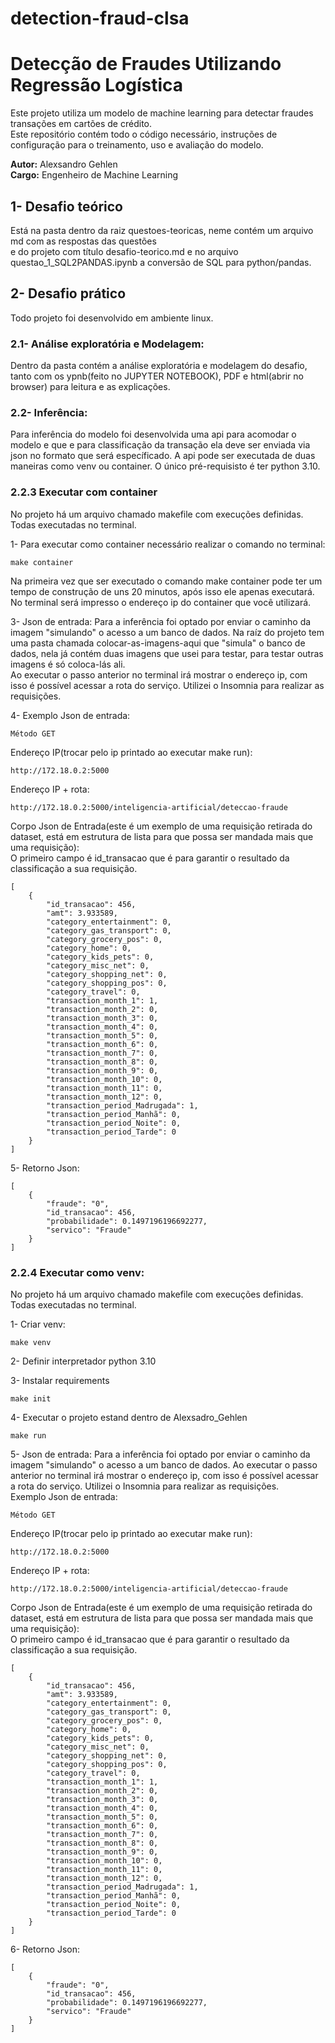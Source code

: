 # detection-fraud-clsa
# Detecção de Fraudes Utilizando Regressão Logística

Este projeto utiliza um modelo de machine learning para detectar fraudes transações em cartões de crédito.  
Este repositório contém todo o código necessário, instruções de configuração para o treinamento, uso e avaliação do modelo.

**Autor:** Alexsandro Gehlen  
**Cargo:** Engenheiro de Machine Learning

## 1- Desafio teórico
Está na pasta dentro da raiz questoes-teoricas, neme contém um arquivo md com as respostas das questões \
e do projeto com título desafio-teorico.md e no arquivo questao_1_SQL2PANDAS.ipynb a conversão de SQL para python/pandas.

## 2- Desafio prático
Todo projeto foi desenvolvido em ambiente linux.

### 2.1- Análise exploratória e Modelagem:
Dentro da pasta   contém a análise exploratória e modelagem do desafio, tanto com os ypnb(feito no JUPYTER NOTEBOOK), PDF e html(abrir no browser) para leitura e as explicações.

### 2.2- Inferência:
Para inferência do modelo foi desenvolvida uma api para acomodar o modelo e que e para classificação da transação ela deve ser enviada via json no formato que será específicado.
A api pode ser executada de duas maneiras como venv ou container. O único pré-requisisto é ter python 3.10.

### 2.2.3 Executar com container
No projeto há um arquivo chamado makefile com execuções definidas. Todas executadas no terminal.


1- Para executar como container necessário realizar o comando no terminal:
    
    make container
			
Na primeira vez que ser executado o comando make container pode ter um tempo de construção de uns 20 minutos, após isso ele apenas executará.
No terminal será impresso o endereço ip do container que você utilizará.
			
3- Json de entrada:
Para a inferência foi optado por enviar o caminho da imagem "simulando" o acesso a um banco de dados.
Na raíz do projeto tem uma pasta chamada colocar-as-imagens-aqui que "simula" o banco de dados, nela já contém duas imagens que usei para testar, para testar outras imagens é só coloca-lás ali.			
Ao executar o passo anterior no terminal irá mostrar o endereço ip, com isso é possível acessar a rota do serviço.
Utilizei o Insomnia para realizar as requisições.  
			
4-	Exemplo Json de entrada:
	
    Método GET
			
Endereço IP(trocar pelo ip printado ao executar make run):

    http://172.18.0.2:5000
				
Endereço IP + rota:

	http://172.18.0.2:5000/inteligencia-artificial/deteccao-fraude
				
Corpo Json de Entrada(este é um exemplo de uma requisição retirada do dataset, está em estrutura de lista para que possa ser mandada mais que uma requisição): \
O primeiro campo é id_transacao que é para garantir o resultado da classificação a sua requisição.
        

    [
        {
            "id_transacao": 456,
            "amt": 3.933589,
            "category_entertainment": 0,
            "category_gas_transport": 0,
            "category_grocery_pos": 0,
            "category_home": 0,
            "category_kids_pets": 0,
            "category_misc_net": 0,
            "category_shopping_net": 0,
            "category_shopping_pos": 0,
            "category_travel": 0,
            "transaction_month_1": 1,
            "transaction_month_2": 0,
            "transaction_month_3": 0,
            "transaction_month_4": 0,
            "transaction_month_5": 0,
            "transaction_month_6": 0,
            "transaction_month_7": 0,
            "transaction_month_8": 0,
            "transaction_month_9": 0,
            "transaction_month_10": 0,
            "transaction_month_11": 0,
            "transaction_month_12": 0,
            "transaction_period_Madrugada": 1,
            "transaction_period_Manhã": 0,
            "transaction_period_Noite": 0,
            "transaction_period_Tarde": 0
        }   
    ]

					
5-	Retorno Json:	

    [
        {
            "fraude": "0",
            "id_transacao": 456,
            "probabilidade": 0.1497196196692277,
            "servico": "Fraude"
        }
    ]

### 2.2.4 Executar como venv:
No projeto há um arquivo chamado makefile com execuções definidas. Todas executadas no terminal.
			
1- Criar venv:

    make venv

2- Definir interpretador python 3.10
		
3- Instalar requirements
    
    make init
			
4- Executar o projeto estand dentro de Alexsadro_Gehlen

    make run
			
5- Json de entrada:
Para a inferência foi optado por enviar o caminho da imagem "simulando" o acesso a um banco de dados.
Ao executar o passo anterior no terminal irá mostrar o endereço ip, com isso é possível acessar a rota do serviço.
Utilizei o Insomnia para realizar as requisições.  
Exemplo Json de entrada:
    
    Método GET

			
Endereço IP(trocar pelo ip printado ao executar make run):

    http://172.18.0.2:5000
				
Endereço IP + rota:

	http://172.18.0.2:5000/inteligencia-artificial/deteccao-fraude
				
Corpo Json de Entrada(este é um exemplo de uma requisição retirada do dataset, está em estrutura de lista para que possa ser mandada mais que uma requisição): \
O primeiro campo é id_transacao que é para garantir o resultado da classificação a sua requisição.
        

    [
        {
            "id_transacao": 456,
            "amt": 3.933589,
            "category_entertainment": 0,
            "category_gas_transport": 0,
            "category_grocery_pos": 0,
            "category_home": 0,
            "category_kids_pets": 0,
            "category_misc_net": 0,
            "category_shopping_net": 0,
            "category_shopping_pos": 0,
            "category_travel": 0,
            "transaction_month_1": 1,
            "transaction_month_2": 0,
            "transaction_month_3": 0,
            "transaction_month_4": 0,
            "transaction_month_5": 0,
            "transaction_month_6": 0,
            "transaction_month_7": 0,
            "transaction_month_8": 0,
            "transaction_month_9": 0,
            "transaction_month_10": 0,
            "transaction_month_11": 0,
            "transaction_month_12": 0,
            "transaction_period_Madrugada": 1,
            "transaction_period_Manhã": 0,
            "transaction_period_Noite": 0,
            "transaction_period_Tarde": 0
        }   
    ]

					
6-	Retorno Json:	

    [
        {
            "fraude": "0",
            "id_transacao": 456,
            "probabilidade": 0.1497196196692277,
            "servico": "Fraude"
        }
    ]    

